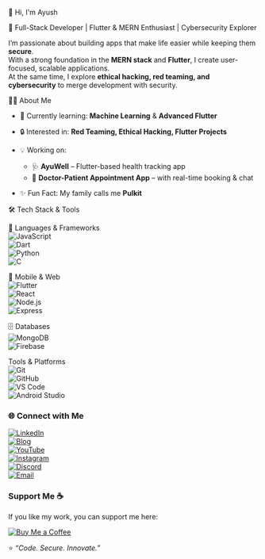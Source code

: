 👋 Hi, I'm Ayush

🚀 Full-Stack Developer | Flutter & MERN Enthusiast | Cybersecurity Explorer  

I’m passionate about building apps that make life easier while keeping them **secure**.  
With a strong foundation in the **MERN stack** and **Flutter**, I create user-focused, scalable applications.  
At the same time, I explore **ethical hacking, red teaming, and cybersecurity** to merge development with security.  



👨‍💻 About Me  

- 🌱 Currently learning: **Machine Learning** & **Advanced Flutter**  
- 🔒 Interested in: **Red Teaming, Ethical Hacking, Flutter Projects**  
- 💡 Working on:  
  - 🩺 **AyuWell** – Flutter-based health tracking app  
  - 📅 **Doctor-Patient Appointment App** – with real-time booking & chat  


- ✨ Fun Fact: My family calls me **Pulkit**  


🛠️ Tech Stack & Tools  

🚀 Languages & Frameworks  
![JavaScript](https://img.shields.io/badge/JavaScript-F7DF1E?style=for-the-badge&logo=javascript&logoColor=000)  
![Dart](https://img.shields.io/badge/Dart-0175C2?style=for-the-badge&logo=dart&logoColor=white)  
![Python](https://img.shields.io/badge/Python-3776AB?style=for-the-badge&logo=python&logoColor=white)  
![C](https://img.shields.io/badge/C-00599C?style=for-the-badge&logo=c&logoColor=white)  

📱 Mobile & Web  
![Flutter](https://img.shields.io/badge/Flutter-02569B?style=for-the-badge&logo=flutter&logoColor=white)  
![React](https://img.shields.io/badge/React-20232A?style=for-the-badge&logo=react&logoColor=61DAFB)  
![Node.js](https://img.shields.io/badge/Node.js-339933?style=for-the-badge&logo=node.js&logoColor=white)  
![Express](https://img.shields.io/badge/Express.js-000000?style=for-the-badge&logo=express&logoColor=white)  

🗄️ Databases  
![MongoDB](https://img.shields.io/badge/MongoDB-47A248?style=for-the-badge&logo=mongodb&logoColor=white)  
![Firebase](https://img.shields.io/badge/Firebase-FFCA28?style=for-the-badge&logo=firebase&logoColor=black)  

 Tools & Platforms  
![Git](https://img.shields.io/badge/Git-F05032?style=for-the-badge&logo=git&logoColor=white)  
![GitHub](https://img.shields.io/badge/GitHub-181717?style=for-the-badge&logo=github&logoColor=white)  
![VS Code](https://img.shields.io/badge/VS%20Code-007ACC?style=for-the-badge&logo=visual-studio-code&logoColor=white)  
![Android Studio](https://img.shields.io/badge/Android%20Studio-3DDC84?style=for-the-badge&logo=android-studio&logoColor=white)  


### 🌐 Connect with Me  

[![LinkedIn](https://img.shields.io/badge/LinkedIn-0A66C2?style=for-the-badge&logo=linkedin&logoColor=white)](https://www.linkedin.com/in/ayushrivastav)  
[![Blog](https://img.shields.io/badge/My%20Blog-FF5722?style=for-the-badge&logo=vercel&logoColor=white)](https://ayush-portfolio-hazel.vercel.app/)  
[![YouTube](https://img.shields.io/badge/YouTube-Hack%20and%20Shield-FF0000?style=for-the-badge&logo=youtube&logoColor=white)](https://www.youtube.com/@HackandShield)  
[![Instagram](https://img.shields.io/badge/Instagram-E4405F?style=for-the-badge&logo=instagram&logoColor=white)](https://instagram.com/nowayush)  
[![Discord](https://img.shields.io/badge/Discord-5865F2?style=for-the-badge&logo=discord&logoColor=white)](https://discord.gg/X4vPAnCJ)  
[![Email](https://img.shields.io/badge/Email-ayushshrivastva25%40gmail.com-D14836?style=for-the-badge&logo=gmail&logoColor=white)](mailto:ayushshrivastva25@gmail.com)

### Support Me ☕  

If you like my work, you can support me here:  

[![Buy Me a Coffee](https://img.buymeacoffee.com/button-api/?text=Buy%20me%20a%20coffee&emoji=☕&slug=yourusername&button_colour=FFDD00&font_colour=000000&font_family=Arial&outline_colour=000000&coffee_colour=ffffff)](https://www.buymeacoffee.com/ayushshrivastva)



⭐️ _“Code. Secure. Innovate.”_

